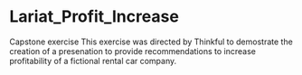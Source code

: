 # Lariat_Profit_Increase
Capstone exercise
This exercise was directed by Thinkful to demostrate the creation of a presenation to provide recommendations to increase profitability of a fictional rental car company.
